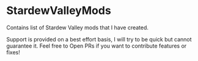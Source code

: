 # StardewValleyMods

Contains list of Stardew Valley mods that I have created.

Support is provided on a best effort basis, I will try to be quick but cannot guarantee it. Feel free to Open PRs if you want to contribute features or fixes!
